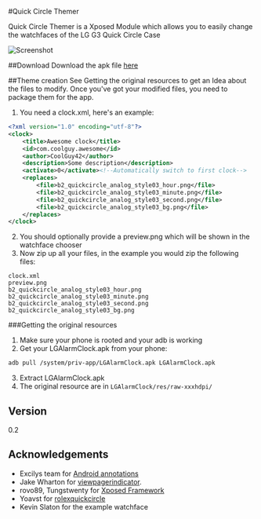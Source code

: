 #Quick Circle Themer

Quick Circle Themer is a Xposed Module which allows you to easily change the watchfaces of the LG G3 Quick Circle Case

![Screenshot](http://bigboot.github.io/qcthemer/images/qcthemer.png)

##Download
Download the apk file [here](http://dl-xda.xposed.info/modules/de.bigboot.qcthemer_v2_0e2740.apk)

##Theme creation
See Getting the original resources to get an Idea about the files to modify.
Once you've got your modified files, you need to package them for the app.

1. You need a clock.xml, here's an example:

  ```xml
  <?xml version="1.0" encoding="utf-8"?>
  <clock>
      <title>Awesome clock</title>
      <id>com.coolguy.awesome</id>
      <author>CoolGuy42</author>
      <description>Some description</description>
      <activate>0</activate><!--Automatically switch to first clock-->
      <replaces>
          <file>b2_quickcircle_analog_style03_hour.png</file>
          <file>b2_quickcircle_analog_style03_minute.png</file>
          <file>b2_quickcircle_analog_style03_second.png</file>
          <file>b2_quickcircle_analog_style03_bg.png</file>
      </replaces>
  </clock>
  ```
2. You should optionally provide a preview.png which will be shown in the watchface chooser
3. Now zip up all your files, in the example you would zip the following files:
```
clock.xml
preview.png   
b2_quickcircle_analog_style03_hour.png
b2_quickcircle_analog_style03_minute.png
b2_quickcircle_analog_style03_second.png
b2_quickcircle_analog_style03_bg.png
```

###Getting the original resources
1. Make sure your phone is rooted and your adb is working
2. Get your LGAlarmClock.apk from your phone:
  ```sh
  adb pull /system/priv-app/LGAlarmClock.apk LGAlarmClock.apk
  ```
3. Extract LGAlarmClock.apk
4. The original resource are in ```LGAlarmClock/res/raw-xxxhdpi/```

## Version
0.2

## Acknowledgements 
* Excilys team for [Android annotations](https://github.com/excilys/androidannotations/wiki)
* Jake Wharton for [viewpagerindicator](http://viewpagerindicator.com/).
* rovo89, Tungstwenty for [Xposed Framework](http://repo.xposed.info/)
* Yoavst for [rolexquickcircle](https://github.com/yoavst/rolexquickcircle)
* Kevin Slaton for the example watchface
